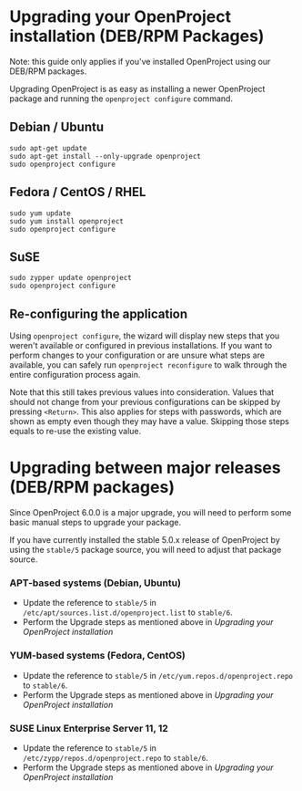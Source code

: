 # Upgrading your OpenProject installation (DEB/RPM Packages)

Note: this guide only applies if you've installed OpenProject using our DEB/RPM
packages.

Upgrading OpenProject is as easy as installing a newer OpenProject package and
running the `openproject configure` command.

## Debian / Ubuntu

    sudo apt-get update
    sudo apt-get install --only-upgrade openproject
    sudo openproject configure

## Fedora / CentOS / RHEL

    sudo yum update
    sudo yum install openproject
    sudo openproject configure

## SuSE

    sudo zypper update openproject
    sudo openproject configure


## Re-configuring the application

Using `openproject configure`, the wizard will display new steps that you weren't available or configured in previous installations.
If you want to perform changes to your configuration or are unsure what steps are available, you can safely run `openproject reconfigure` to walk through the entire configuration process again.

Note that this still takes previous values into consideration. Values that should not change from your previous configurations can be skipped by pressing `<Return>`. This also applies for steps with passwords, which are shown as empty even though they may have a value. Skipping those steps equals to re-use the existing value.

# Upgrading between major releases (DEB/RPM packages)

Since OpenProject 6.0.0 is a major upgrade, you will need to perform some basic manual steps to upgrade your package.

If you have currently installed the stable 5.0.x release of OpenProject by using the `stable/5` package source,
you will need to adjust that package source.

### APT-based systems (Debian, Ubuntu)

 - Update the reference to `stable/5` in `/etc/apt/sources.list.d/openproject.list` to `stable/6`.
 - Perform the Upgrade steps as mentioned above in *Upgrading your OpenProject installation*

### YUM-based systems (Fedora, CentOS)

 - Update the reference to `stable/5` in `/etc/yum.repos.d/openproject.repo` to `stable/6`.
 - Perform the Upgrade steps as mentioned above in *Upgrading your OpenProject installation*

### SUSE Linux Enterprise Server 11, 12

 - Update the reference to `stable/5` in `/etc/zypp/repos.d/openproject.repo` to `stable/6`.
 - Perform the Upgrade steps as mentioned above in *Upgrading your OpenProject installation*
